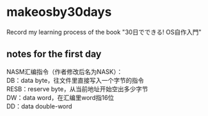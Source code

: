 # makeosby30days
Record my learning process of the book "30日でできる! OS自作入門"

## notes for the first day
NASM汇编指令（作者修改后名为NASK）：  
DB：data byte，往文件里直接写入一个字节的指令  
RESB：reserve byte，从当前地址开始空出多少字节  
DW：data word，在汇编里word指16位  
DD：data double-word  
